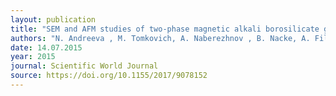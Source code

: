 ```yaml
---
layout: publication
title: "SEM and AFM studies of two-phase magnetic alkali borosilicate glasses"
authors: "N. Andreeva , M. Tomkovich, A. Naberezhnov , B. Nacke, A. Filimonov, O. Alekseeva, P. Vanina, and V. Nizhankovskii"
date: 14.07.2015
year: 2015
journal: Scientific World Journal
source: https://doi.org/10.1155/2017/9078152
---
```

